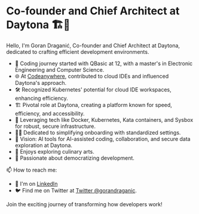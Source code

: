 # Co-founder and Chief Architect at Daytona 🏗️🔧

Hello, I'm Goran Draganić, Co-founder and Chief Architect at Daytona, dedicated to crafting efficient development environments.

* 🚀 Coding journey started with QBasic at 12, with a master's in Electronic Engineering and Computer Science.
* 🌐 At [Codeanywhere](https://www.codeanywhere.com/), contributed to cloud IDEs and influenced Daytona's approach.
* 🛠️ Recognized Kubernetes' potential for cloud IDE workspaces, enhancing efficiency.
* 🏗️ Pivotal role at Daytona, creating a platform known for speed, efficiency, and accessibility.
* 🔧 Leveraging tech like Docker, Kubernetes, Kata containers, and Sysbox for robust, secure infrastructure.
* 🧑‍💼 Dedicated to simplifying onboarding with standardized settings.
* 🌟 Vision: AI tools for AI-assisted coding, collaboration, and secure data exploration at Daytona.
* 🍳 Enjoys exploring culinary arts.
* 💬 Passionate about democratizing development.

📫 How to reach me:

- 🏢 I'm on [LinkedIn](https://www.linkedin.com/in/goran-draganic/)
- 🐦 Find me on Twitter at [Twitter @gorandraganic](https://twitter.com/gorandraganic).

Join the exciting journey of transforming how developers work!

<!--
**gdraganic/gdraganic** is a ✨ _special_ ✨ repository because its `README.md` (this file) appears on your GitHub profile.

Here are some ideas to get you started:

- 🔭 I’m currently working on ...
- 🌱 I’m currently learning ...
- 👯 I’m looking to collaborate on ...
- 🤔 I’m looking for help with ...
- 💬 Ask me about ...
- 📫 How to reach me: ...
- 😄 Pronouns: ...
- ⚡ Fun fact: ...
-->
